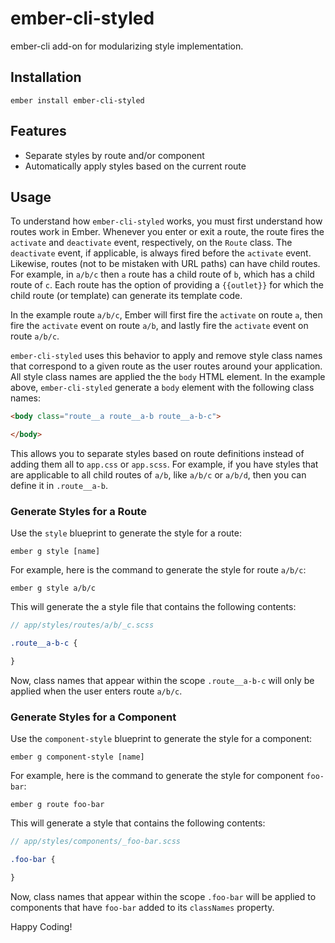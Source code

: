 ember-cli-styled
==============================================================================

ember-cli add-on for modularizing style implementation.

Installation
------------------------------------------------------------------------------


    ember install ember-cli-styled
    
    
Features
------------------------------------------------------------------------------

* Separate styles by route and/or component
* Automatically apply styles based on the current route

Usage
------------------------------------------------------------------------------

To understand how `ember-cli-styled` works, you must first understand how routes
work in Ember. Whenever you enter or exit a route, the route fires the `activate`
and `deactivate` event, respectively, on the `Route` class. The `deactivate` event, 
if applicable, is always fired before the `activate` event. Likewise, routes (not 
to be mistaken with URL paths) can have child routes. For example, in `a/b/c` then 
`a` route has a child route of `b`, which has a child route of `c`. Each route 
has the option of providing a `{{outlet}}` for which the child route (or template) 
can generate its template code.

In the example route `a/b/c`, Ember will first fire the `activate` on route 
`a`, then fire the `activate` event on route `a/b`, and lastly fire the `activate`
event on route `a/b/c`. 

`ember-cli-styled` uses this behavior to apply and remove style class names that correspond 
to a given route as the user routes around your application. All style class names are 
applied the the `body` HTML element. In the example above, `ember-cli-styled` generate
a `body` element with the following class names:

```html
<body class="route__a route__a-b route__a-b-c">

</body>
```

This allows you to separate styles based on route definitions instead of adding them
all to `app.css` or `app.scss`. For example, if you have styles that are applicable 
to all child routes of `a/b`, like `a/b/c` or `a/b/d`, then you can define it in 
`.route__a-b`.

### Generate Styles for a Route

Use the `style` blueprint to generate the style for a route:

    ember g style [name]
    
For example, here is the command to generate the style for route `a/b/c`:

    ember g style a/b/c
    
This will generate the a style file that contains the following contents:

```scss
// app/styles/routes/a/b/_c.scss

.route__a-b-c {

}
```    

Now, class names that appear within the scope `.route__a-b-c` will only be applied
when the user enters route `a/b/c`.

### Generate Styles for a Component

Use the `component-style` blueprint to generate the style for a component:

    ember g component-style [name]
    
For example, here is the command to generate the style for component `foo-bar`:

    ember g route foo-bar
    
This will generate a style that contains the following contents:

```scss
// app/styles/components/_foo-bar.scss

.foo-bar {

}
```    

Now, class names that appear within the scope `.foo-bar` will be applied to components
that have `foo-bar` added to its `classNames` property.

Happy Coding!